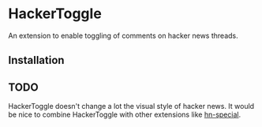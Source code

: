 # HackerToggle

An extension to enable toggling of comments on hacker news threads.

## Installation

## TODO

HackerToggle doesn't change a lot the visual style of hacker news.
It would be nice to combine HackerToggle with other extensions like
[hn-special](https://github.com/gabrielecirulli/hn-special).
